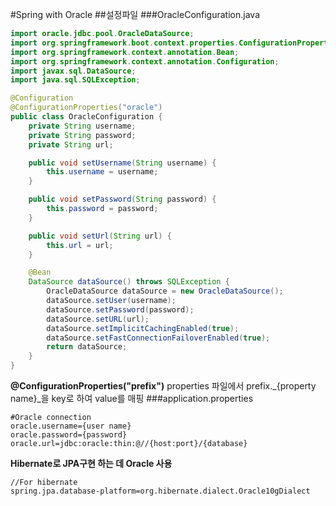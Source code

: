 #Spring with Oracle
##설정파일
###OracleConfiguration.java
```java
import oracle.jdbc.pool.OracleDataSource;
import org.springframework.boot.context.properties.ConfigurationProperties;
import org.springframework.context.annotation.Bean;
import org.springframework.context.annotation.Configuration;
import javax.sql.DataSource;
import java.sql.SQLException;

@Configuration
@ConfigurationProperties("oracle")
public class OracleConfiguration {
    private String username;
    private String password;
    private String url;

    public void setUsername(String username) {
        this.username = username;
    }

    public void setPassword(String password) {
        this.password = password;
    }

    public void setUrl(String url) {
        this.url = url;
    }

    @Bean
    DataSource dataSource() throws SQLException {
        OracleDataSource dataSource = new OracleDataSource();
        dataSource.setUser(username);
        dataSource.setPassword(password);
        dataSource.setURL(url);
        dataSource.setImplicitCachingEnabled(true);
        dataSource.setFastConnectionFailoverEnabled(true);
        return dataSource;
    }
}
```
**@ConfigurationProperties("prefix")**
properties 파일에서 prefix._{property name}_을 key로 하여 value를 매핑
###application.properties
```
#Oracle connection
oracle.username={user name}
oracle.password={password}
oracle.url=jdbc:oracle:thin:@//{host:port}/{database}
```
**Hibernate로 JPA구현 하는 데 Oracle 사용**
```
//For hibernate
spring.jpa.database-platform=org.hibernate.dialect.Oracle10gDialect
```
